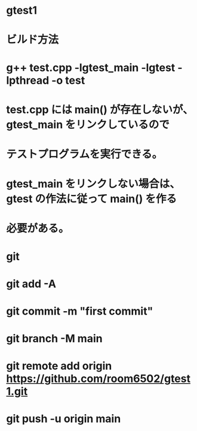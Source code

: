 # gtest1
#
# ビルド方法
#   g++ test.cpp -lgtest_main -lgtest -lpthread -o test
#
#   test.cpp には main() が存在しないが、gtest_main をリンクしているので
#   テストプログラムを実行できる。
#   gtest_main をリンクしない場合は、gtest の作法に従って main() を作る
#   必要がある。
#
#   git
#   git add -A
#   git commit -m "first commit"
#   git branch -M main
#   git remote add origin https://github.com/room6502/gtest1.git
#   git push -u origin main
#
#


